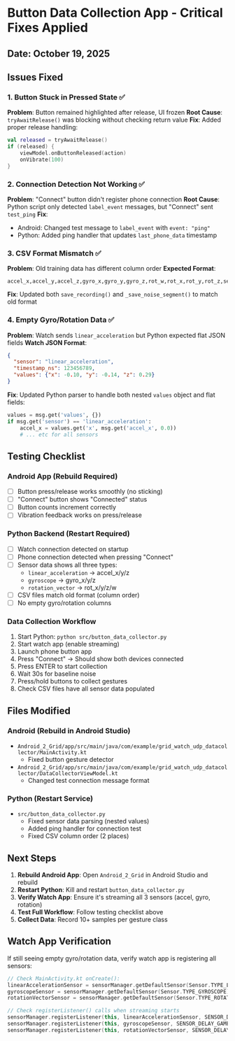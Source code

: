 # Button Data Collection App - Critical Fixes Applied

## Date: October 19, 2025

## Issues Fixed

### 1. **Button Stuck in Pressed State** ✅
**Problem**: Button remained highlighted after release, UI frozen
**Root Cause**: `tryAwaitRelease()` was blocking without checking return value
**Fix**: Added proper release handling:
```kotlin
val released = tryAwaitRelease()
if (released) {
    viewModel.onButtonReleased(action)
    onVibrate(100)
}
```

### 2. **Connection Detection Not Working** ✅
**Problem**: "Connect" button didn't register phone connection
**Root Cause**: Python script only detected `label_event` messages, but "Connect" sent `test_ping`
**Fix**:
- Android: Changed test message to `label_event` with `event: "ping"`
- Python: Added ping handler that updates `last_phone_data` timestamp

### 3. **CSV Format Mismatch** ✅
**Problem**: Old training data has different column order
**Expected Format**:
```csv
accel_x,accel_y,accel_z,gyro_x,gyro_y,gyro_z,rot_w,rot_x,rot_y,rot_z,sensor,timestamp
```
**Fix**: Updated both `save_recording()` and `_save_noise_segment()` to match old format

### 4. **Empty Gyro/Rotation Data** ✅
**Problem**: Watch sends `linear_acceleration` but Python expected flat JSON fields
**Watch JSON Format**:
```json
{
  "sensor": "linear_acceleration",
  "timestamp_ns": 123456789,
  "values": {"x": -0.10, "y": -0.14, "z": 0.29}
}
```
**Fix**: Updated Python parser to handle both nested `values` object and flat fields:
```python
values = msg.get('values', {})
if msg.get('sensor') == 'linear_acceleration':
    accel_x = values.get('x', msg.get('accel_x', 0.0))
    # ... etc for all sensors
```

## Testing Checklist

### Android App (Rebuild Required)
- [ ] Button press/release works smoothly (no sticking)
- [ ] "Connect" button shows "Connected" status
- [ ] Button counts increment correctly
- [ ] Vibration feedback works on press/release

### Python Backend (Restart Required)
- [ ] Watch connection detected on startup
- [ ] Phone connection detected when pressing "Connect"
- [ ] Sensor data shows all three types:
  - `linear_acceleration` → accel_x/y/z
  - `gyroscope` → gyro_x/y/z
  - `rotation_vector` → rot_x/y/z/w
- [ ] CSV files match old format (column order)
- [ ] No empty gyro/rotation columns

### Data Collection Workflow
1. Start Python: `python src/button_data_collector.py`
2. Start watch app (enable streaming)
3. Launch phone button app
4. Press "Connect" → Should show both devices connected
5. Press ENTER to start collection
6. Wait 30s for baseline noise
7. Press/hold buttons to collect gestures
8. Check CSV files have all sensor data populated

## Files Modified

### Android (Rebuild in Android Studio)
- `Android_2_Grid/app/src/main/java/com/example/grid_watch_udp_datacollector/MainActivity.kt`
  - Fixed button gesture detector
- `Android_2_Grid/app/src/main/java/com/example/grid_watch_udp_datacollector/DataCollectorViewModel.kt`
  - Changed test connection message format

### Python (Restart Service)
- `src/button_data_collector.py`
  - Fixed sensor data parsing (nested values)
  - Added ping handler for connection test
  - Fixed CSV column order (2 places)

## Next Steps

1. **Rebuild Android App**: Open `Android_2_Grid` in Android Studio and rebuild
2. **Restart Python**: Kill and restart `button_data_collector.py`
3. **Verify Watch App**: Ensure it's streaming all 3 sensors (accel, gyro, rotation)
4. **Test Full Workflow**: Follow testing checklist above
5. **Collect Data**: Record 10+ samples per gesture class

## Watch App Verification

If still seeing empty gyro/rotation data, verify watch app is registering all sensors:
```kotlin
// Check MainActivity.kt onCreate():
linearAccelerationSensor = sensorManager.getDefaultSensor(Sensor.TYPE_LINEAR_ACCELERATION)
gyroscopeSensor = sensorManager.getDefaultSensor(Sensor.TYPE_GYROSCOPE)
rotationVectorSensor = sensorManager.getDefaultSensor(Sensor.TYPE_ROTATION_VECTOR)

// Check registerListener() calls when streaming starts
sensorManager.registerListener(this, linearAccelerationSensor, SENSOR_DELAY_GAME)
sensorManager.registerListener(this, gyroscopeSensor, SENSOR_DELAY_GAME)
sensorManager.registerListener(this, rotationVectorSensor, SENSOR_DELAY_GAME)
```
